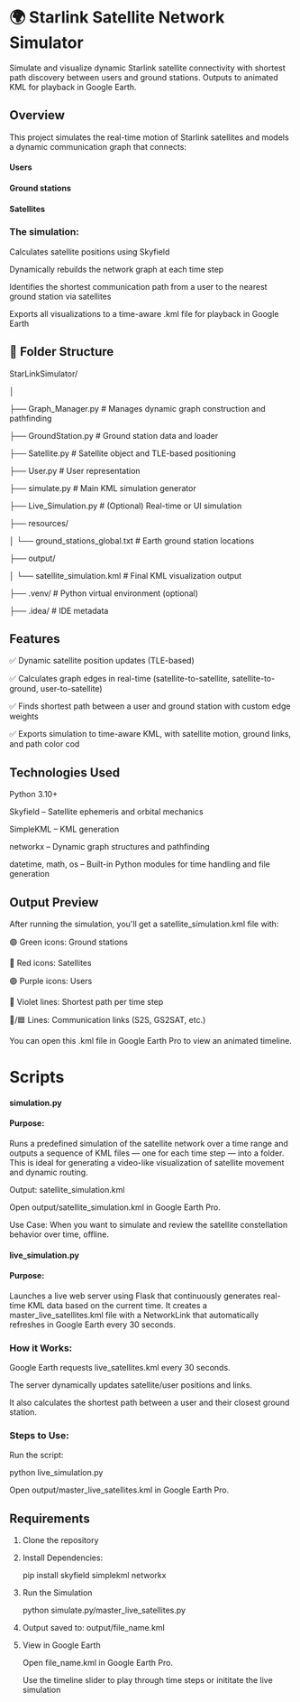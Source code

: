 # 🌍 Starlink Satellite Network Simulator #

Simulate and visualize dynamic Starlink satellite connectivity with shortest path discovery between users and ground stations. Outputs to animated KML for playback in Google Earth.

## Overview ##

This project simulates the real-time motion of Starlink satellites and models a dynamic communication graph that connects:

#### Users

#### Ground stations

#### Satellites

### The simulation:

Calculates satellite positions using Skyfield

Dynamically rebuilds the network graph at each time step

Identifies the shortest communication path from a user to the nearest ground station via satellites

Exports all visualizations to a time-aware .kml file for playback in Google Earth

## 📁 Folder Structure ##

StarLinkSimulator/

│

├── Graph_Manager.py           # Manages dynamic graph construction and pathfinding

├── GroundStation.py           # Ground station data and loader

├── Satellite.py               # Satellite object and TLE-based positioning

├── User.py                    # User representation

├── simulate.py                # Main KML simulation generator

├── Live_Simulation.py         # (Optional) Real-time or UI simulation

├── resources/

│   └── ground_stations_global.txt   # Earth ground station locations

├── output/

│   └── satellite_simulation.kml     # Final KML visualization output

├── .venv/                     # Python virtual environment (optional)

├── .idea/                     # IDE metadata

 ## Features ##
✅ Dynamic satellite position updates (TLE-based)

✅ Calculates graph edges in real-time (satellite-to-satellite, satellite-to-ground, user-to-satellite)

✅ Finds shortest path between a user and ground station with custom edge weights

✅ Exports simulation to time-aware KML, with satellite motion, ground links, and path color cod

## Technologies Used

Python 3.10+

Skyfield – Satellite ephemeris and orbital mechanics

SimpleKML – KML generation

networkx – Dynamic graph structures and pathfinding

datetime, math, os – Built-in Python modules for time handling and file generation

 ## Output Preview

After running the simulation, you'll get a satellite_simulation.kml file with:

🟢 Green icons: Ground stations

🔴 Red icons: Satellites

🟣 Purple icons: Users

🔵 Violet lines: Shortest path per time step

🔴/🟦 Lines: Communication links (S2S, GS2SAT, etc.)

You can open this .kml file in Google Earth Pro to view an animated timeline.

# Scripts #

#### simulation.py ####

#### Purpose:

Runs a predefined simulation of the satellite network over a time range and outputs a sequence of KML files — one for each time step — into a folder. This is ideal for generating a video-like visualization of satellite movement and dynamic routing.

Output: satellite_simulation.kml

Open output/satellite_simulation.kml in Google Earth Pro.

Use Case:
When you want to simulate and review the satellite constellation behavior over time, offline.

#### live_simulation.py ####

#### Purpose:

Launches a live web server using Flask that continuously generates real-time KML data based on the current time. It creates a master_live_satellites.kml file with a NetworkLink that automatically refreshes in Google Earth every 30 seconds.

### How it Works:

Google Earth requests live_satellites.kml every 30 seconds.

The server dynamically updates satellite/user positions and links.

It also calculates the shortest path between a user and their closest ground station.

### Steps to Use:

Run the script:

python live_simulation.py

Open output/master_live_satellites.kml in Google Earth Pro.

## Requirements ##

1. Clone the repository

2. Install Dependencies:

     pip install skyfield simplekml networkx

3. Run the Simulation

    python simulate.py/master_live_satellites.py

4. Output saved to: output/file_name.kml

5. View in Google Earth

    Open file_name.kml in Google Earth Pro.

    Use the timeline slider to play through time steps or inititate the live simulation



